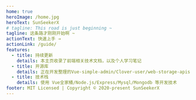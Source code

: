 ```yaml
---
home: true
heroImage: /home.jpg
heroText: SunSeekerX
# tagline: This road is just beginning ~
tagline: 这条路才刚刚开始啊 ~
actionText: 快速上手 →
actionLink: /guide/
features:
  - title: 持续更新
    details: 本主页收录了前端相关技术文档，以及个人学习笔记
  - title: 开源库
    details: 正在开发整理的Vue-simple-admin/Clover-user/web-storage-apis 等开源库
  - title: 技术栈
    details: 使用 Vue全家桶/Node.js/Express/Mysql/Mongodb 等开发技术
footer: MIT Licensed | Copyright © 2020-present SunSeekerX
---
```

